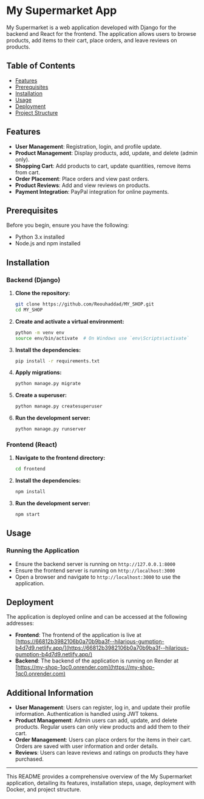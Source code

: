 # My Supermarket App

My Supermarket is a web application developed with Django for the backend and React for the frontend. The application allows users to browse products, add items to their cart, place orders, and leave reviews on products.

## Table of Contents

- [Features](#features)
- [Prerequisites](#prerequisites)
- [Installation](#installation)
- [Usage](#usage)
- [Deployment](#deployment)
- [Project Structure](#project-structure)

## Features

- **User Management**: Registration, login, and profile update.
- **Product Management**: Display products, add, update, and delete (admin only).
- **Shopping Cart**: Add products to cart, update quantities, remove items from cart.
- **Order Placement**: Place orders and view past orders.
- **Product Reviews**: Add and view reviews on products.
- **Payment Integration**: PayPal integration for online payments.

## Prerequisites

Before you begin, ensure you have the following:

- Python 3.x installed
- Node.js and npm installed

## Installation

### Backend (Django)

1. **Clone the repository:**
    ```bash
    git clone https://github.com/Reouhaddad/MY_SHOP.git
    cd MY_SHOP
    ```

2. **Create and activate a virtual environment:**
    ```bash
    python -m venv env
    source env/bin/activate  # On Windows use `env\Scripts\activate`
    ```

3. **Install the dependencies:**
    ```bash
    pip install -r requirements.txt
    ```

4. **Apply migrations:**
    ```bash
    python manage.py migrate
    ```

5. **Create a superuser:**
    ```bash
    python manage.py createsuperuser
    ```

6. **Run the development server:**
    ```bash
    python manage.py runserver
    ```

### Frontend (React)

1. **Navigate to the frontend directory:**
    ```bash
    cd frontend
    ```

2. **Install the dependencies:**
    ```bash
    npm install
    ```

3. **Run the development server:**
    ```bash
    npm start
    ```

## Usage

### Running the Application

- Ensure the backend server is running on `http://127.0.0.1:8000`
- Ensure the frontend server is running on `http://localhost:3000`
- Open a browser and navigate to `http://localhost:3000` to use the application.

## Deployment

The application is deployed online and can be accessed at the following addresses:

- **Frontend**: The frontend of the application is live at [https://66812b3982106b0a70b9ba3f--hilarious-gumption-b4d7d9.netlify.app/](https://66812b3982106b0a70b9ba3f--hilarious-gumption-b4d7d9.netlify.app/)
- **Backend**: The backend of the application is running on Render at [https://my-shop-1qc0.onrender.com](https://my-shop-1qc0.onrender.com)

## Additional Information

- **User Management**: Users can register, log in, and update their profile information. Authentication is handled using JWT tokens.
- **Product Management**: Admin users can add, update, and delete products. Regular users can only view products and add them to their cart.
- **Order Management**: Users can place orders for the items in their cart. Orders are saved with user information and order details.
- **Reviews**: Users can leave reviews and ratings on products they have purchased.

---

This README provides a comprehensive overview of the My Supermarket application, detailing its features, installation steps, usage, deployment with Docker, and project structure.
